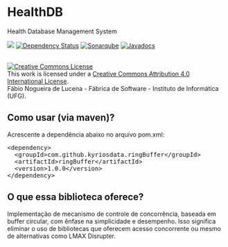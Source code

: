 # HealthDB
Health Database Management System 

[<img src="https://api.travis-ci.org/kyriosdata/regras.svg?branch=master">](https://travis-ci.org/kyriosdata/regras)
[![Dependency Status](https://www.versioneye.com/user/projects/5818f81589f0a91d55eb921c/badge.svg?style=flat-square)](https://www.versioneye.com/user/projects/5818f81589f0a91d55eb921c)
[![Sonarqube](https://sonarqube.com/api/badges/gate?key=com.github.kyriosdata.regras:regras)](https://sonarqube.com/dashboard/index?id=com.github.kyriosdata.regras%3Aregras)
[![Javadocs](http://javadoc.io/badge/com.github.kyriosdata.regras/regras.svg)](http://javadoc.io/doc/com.github.kyriosdata.regras/regras)

<br />
<a rel="license" href="http://creativecommons.org/licenses/by/4.0/">
<img alt="Creative Commons License" style="border-width:0"
 src="https://i.creativecommons.org/l/by/4.0/88x31.png" /></a>
 <br />This work is licensed under a <a rel="license" 
 href="http://creativecommons.org/licenses/by/4.0/">Creative Commons 
 Attribution 4.0 International License</a>. 
 <br />Fábio Nogueira de Lucena - Fábrica de Software - 
 Instituto de Informática (UFG).

## Como usar (via maven)?

Acrescente a dependência abaixo no arquivo pom.xml:

<pre>
&lt;dependency&gt;
  &lt;groupId&gt;com.github.kyriosdata.ringBuffer&lt;/groupId&gt;
  &lt;artifactId&gt;ringBuffer&lt;/artifactId&gt;
  &lt;version&gt;1.0.0&lt;/version&gt;
&lt;/dependency&gt;
</pre>

## O que essa biblioteca oferece?
Implementação de mecanismo de controle de concorrência, baseada 
em buffer circular, com ênfase na simplicidade e desempenho. 
Isso significa eliminar o uso de bibliotecas que oferecem 
acesso concorrente ou mesmo de alternativas como LMAX Disrupter.